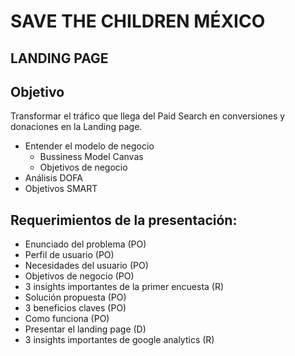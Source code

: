 # SAVE THE CHILDREN MÉXICO
## LANDING PAGE

## Objetivo

Transformar el tráfico que llega del Paid Search en conversiones y donaciones en la Landing page.

* Entender el modelo de negocio
    * Bussiness Model Canvas
    * Objetivos de negocio
* Análisis DOFA
* Objetivos SMART


## Requerimientos de la presentación:

* Enunciado del problema (PO)
* Perfil de usuario (PO)
* Necesidades del usuario (PO)
* Objetivos de negocio (PO)
* 3 insights importantes de la primer encuesta (R)
* Solución propuesta (PO)
* 3 beneficios claves (PO)
* Como funciona (PO)
* Presentar el landing page (D)
* 3 insights importantes de google analytics (R)
